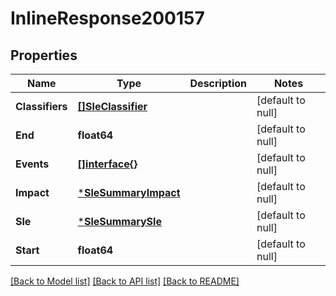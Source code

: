 # InlineResponse200157

## Properties
Name | Type | Description | Notes
------------ | ------------- | ------------- | -------------
**Classifiers** | [**[]SleClassifier**](sle_classifier.md) |  | [default to null]
**End** | **float64** |  | [default to null]
**Events** | [**[]interface{}**](interface{}.md) |  | [default to null]
**Impact** | [***SleSummaryImpact**](sle_summary_impact.md) |  | [default to null]
**Sle** | [***SleSummarySle**](sle_summary_sle.md) |  | [default to null]
**Start** | **float64** |  | [default to null]

[[Back to Model list]](../README.md#documentation-for-models) [[Back to API list]](../README.md#documentation-for-api-endpoints) [[Back to README]](../README.md)

